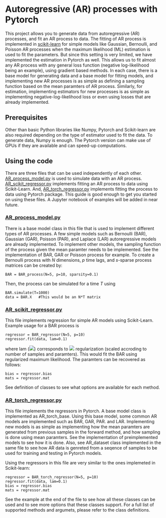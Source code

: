 # Autoregressive (AR) processes with Pytorch
This project allows you to generate data from autoregressive (AR) processes, and fit an AR process to data. The fitting of AR process is implemented in [scikit-learn](https://scikit-learn.org/stable/) for simple models like Gaussian, Bernoulli, and Poisson AR processes when the maximum likelihood (ML) estimation is used to fit the parameters. But since this setting is very limited, we have implemented the estimation in Pytorch as well. This allows us to fit almost any AR process with any general loss function (negative log-likelihood being an example), using gradient based methods. In each case, there is a base model for generating data and a base model for fitting models, and implementing new AR processes is as simple as defining a sampling function based on the mean paramters of AR process. Similarly, for estimation, implementing estimators for new processes is as simple as implementing negative-log-likelihood loss or even using losses that are already implemented. 

## Prerequisites
Other than basic Python libraries like Numpy, Pytorch and Scikit-learn are also required depending on the type of estimator used to fit the data. To generate data, Numpy is enough. The Pytorch version can make use of GPUs if they are available and can speed-up computations.

## Using the code
There are three files that can be used independently of each other. [AR_process_model.py](https://github.com/mojtabasah/AR_process/blob/master/AR_process_model.py) is used to simulate data with an AR process. [AR_scikit_regressor.py](https://github.com/mojtabasah/AR_process/blob/master/AR_scikit_regressor.py) implements fitting an AR process to data using Scikit-Learn. And, [AR_torch_regressor.py](https://github.com/mojtabasah/AR_process/blob/master/AR_torch_regressor.py) implements fitting the process to data using Pytorch package. This guide is good enough to get you started on using these files. A Jupyter notebook of examples will be added in near future.

### [AR_process_model.py](https://github.com/mojtabasah/AR_process/blob/master/AR_process_model.py)
There is a base model class in this file that is used to implement different types of AR processes. A few simple models such as Bernoulli (BAR), Gaussian (GAR), Poisson (PAR), and Laplace (LAR) autoregressive models are already implemented. To implement other models, the sampling function of the process given the mean paramter needs to be implemented. See the implementation of BAR, GAR or Poisson process for example. To create a Bernoulli process with $N$ dimensions, $p$ time lags, and $s$-sparse process matrices can be created by:
```
BAR = BAR_process(N=5, p=10, sparsity=0.1)
```
Then, the process can be simulated for a time $T$ using
```
BAR.simulate(T=1000)
data = BAR.X   #This would be an N*T matrix
```
### [AR_scikit_regressor.py](https://github.com/mojtabasah/AR_process/blob/master/AR_scikit_regressor.py)
This file implements regression for simple AR models using Scikit-Learn. Example usage for a BAR process is
```
regressor = BAR_regressor(N=5, p=10)
regressor.fit(data, lam=0.1)
```
where lam (<img src="https://render.githubusercontent.com/render/math?math={\lambda}">) corresponds to <img src="https://render.githubusercontent.com/render/math?math={\ell_1}"> regularization (scaled accroding to number of samples and paramters). This would fit the BAR using regularized maximum likelihood.
The paramters can be recovered as follows:
```
bias = regressor.bias
mats = regressor.mat
```

See definition of classes to see what options are available for each method.

### [AR_torch_regressor.py](https://github.com/mojtabasah/AR_process/blob/master/AR_torch_regressor.py)
This file implements the regressors in Pytorch. A base model class is implemented as AR_torch_base. Using this base model, some common AR models are implemented such as BAR, GAR, PAR. and LAR. Implementing new models is as simple as implementing how the mean paramters are generated from previous samples in the forward method, and how sampling is done using mean paramters. See the implementation of preimplemented models to see how it is done. Also, see AR_dataset class implemented in the same file to see how AR data is genreted from a seqence of samples to be used for training and testing in Pytorch models.

Using the regressors in this file are very similar to the ones implemeted in Scikit-learn:
```
regressor = BAR_torch_regressor(N=5, p=10)
regressor.fit(data, lam=0.1)
bias = regressor.bias
mats = regressor.mat
```
See the example at the end of the file to see how all these classes can be used and to see more options that these classes support. For a full list of supported methods and argumets, please refer to the class definitions.
